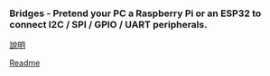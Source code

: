 ### Bridges - Pretend your PC a Raspberry Pi or an ESP32 to connect I2C / SPI / GPIO / UART peripherals.

[說明](https://github.com/Wei1234c/Bridges/blob/master/notebooks/readme/Bridges_readme_tw.md)  

[Readme](https://github.com/Wei1234c/Bridges/blob/master/notebooks/readme/Bridges_readme_en.md)  
